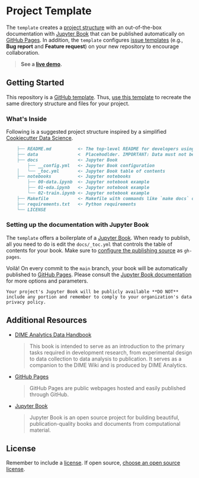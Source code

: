 # Project Template

The `template` creates a [project structure](#what-s-inside) with an out-of-the-box documentation with [Jupyter Book](https://jupyterbook.org/intro.html) that can be published automatically on [GitHub Pages](https://pages.github.com). In addition, the `template` configures [issue templates](https://github.com/datapartnership/template/issues/new/choose) (e.g., **Bug report** and **Feature request**) on your new repository to encourage collaboration.

> **See a [live demo](https://datapartnership.github.io/template/).**

## Getting Started

This repository is a [GitHub template](https://docs.github.com/en/github/creating-cloning-and-archiving-repositories/creating-a-repository-from-a-template). Thus, [use this template](https://github.com/worldbank/template/generate) to recreate the same directory structure and files for your project.

### What's Inside

Following is a suggested project structure inspired by a simplified [Cookiecutter Data Science](https://drivendata.github.io/cookiecutter-data-science/).

```markdown
    ├── README.md          <- The top-level README for developers using this project.
    ├── data               <  Placehodlder. IMPORTANT: Data must not be commited to GitHub
    ├── docs               <- Jupyter Book
        ├── __config.yml   <- Jupyter Book configuration
    │   └── _toc.yml       <- Jupyter Book table of contents
    ├── notebooks          <- Jupyter notebooks
        ├── 00-data.ipynb  <- Jupyter notebook example
        ├── 01-eda.ipynb   <- Jupyter notebook example
        └── 02-train.ipynb <- Jupyter notebook example
    ├── Makefile           <- Makefile with commands like `make docs` or `make data`
    ├── requirements.txt   <- Python requirements
    └── LICENSE
```

### Setting up the documentation with Jupyter Book

The `template` offers a boilerplate of a [Jupyter Book](https://jupyterbook.org/intro.html). When ready to publish, all you need to do is edit the `docs/_toc.yml` that controls the table of contents for your book. Make sure to [configure the publishing source](https://docs.github.com/en/github/working-with-github-pages/configuring-a-publishing-source-for-your-github-pages-site) as `gh-pages`.

Voilà! On every commit to the `main` branch, your book will be automatically published to [GitHub Pages](https://pages.github.com). Please consult the [Jupyter Book documentation](https://jupyterbook.org/customize/toc.html) for more options and parameters.

```{important}
Your project's Jupyter Book will be publicly available **DO NOT** include any portion and remember to comply to your organization's data privacy policy.
```

## Additional Resources

- [DIME Analytics Data Handbook](https://worldbank.github.io/dime-data-handbook/)
    > This book is intended to serve as an introduction to the primary tasks required in development research, from experimental design to data collection to data analysis to publication. It serves as a companion to the DIME Wiki and is produced by DIME Analytics.

- [GitHub Pages](https://guides.github.com/features/pages/)
    > GitHub Pages are public webpages hosted and easily published through GitHub.

- [Jupyter Book](https://jupyterbook.org/intro.html)
    > Jupyter Book is an open source project for building beautiful, publication-quality books and documents from computational material.

## License

Remember to include a [license](LICENSE). If open source, [choose an open source license](https://choosealicense.com).
